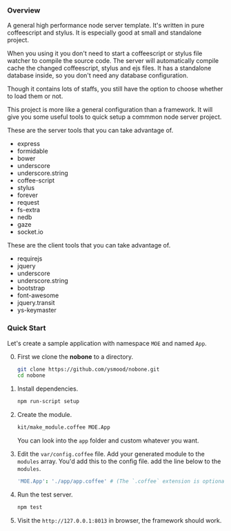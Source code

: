 ### Overview

A general high performance node server template. It's written in pure coffeescript and stylus.
It is especially good at small and standalone project.

When you using it you don't need to start a coffeescript or stylus file watcher to compile the
source code. The server will automatically compile cache the changed coffeescript, stylus and ejs files.
It has a standalone database inside, so you don't need any database configuration.

Though it contains lots of staffs, you still have the option to choose whether to load them or not.

This project is more like a general configuration than a framework.
It will give you some useful tools to quick setup a commmon node server project.

These are the server tools that you can take advantage of.

* express
* formidable
* bower
* underscore
* underscore.string
* coffee-script
* stylus
* forever
* request
* fs-extra
* nedb
* gaze
* socket.io

These are the client tools that you can take advantage of.

* requirejs
* jquery
* underscore
* underscore.string
* bootstrap
* font-awesome
* jquery.transit
* ys-keymaster


### Quick Start

Let's create a sample application with namespace `MOE` and named `App`.

0. First we clone the **nobone** to a directory.

   ```bash
   git clone https://github.com/ysmood/nobone.git
   cd nobone
   ```

0. Install dependencies.

    ```bash
    npm run-script setup
    ```
0. Create the module.

    ```bash
    kit/make_module.coffee MOE.App
    ```

    You can look into the `app` folder and custom whatever you want.

0. Edit the `var/config.coffee` file. Add your generated module to the `modules` array. You'd add this to the config file.
   add the line below to the `modules`.

    ```coffee
    'MOE.App': './app/app.coffee' # (The `.coffee` extension is optional.)
    ```

0. Run the test server.

    ```bash
    npm test
    ```

0. Visit the `http://127.0.0.1:8013` in browser, the framework should work.
